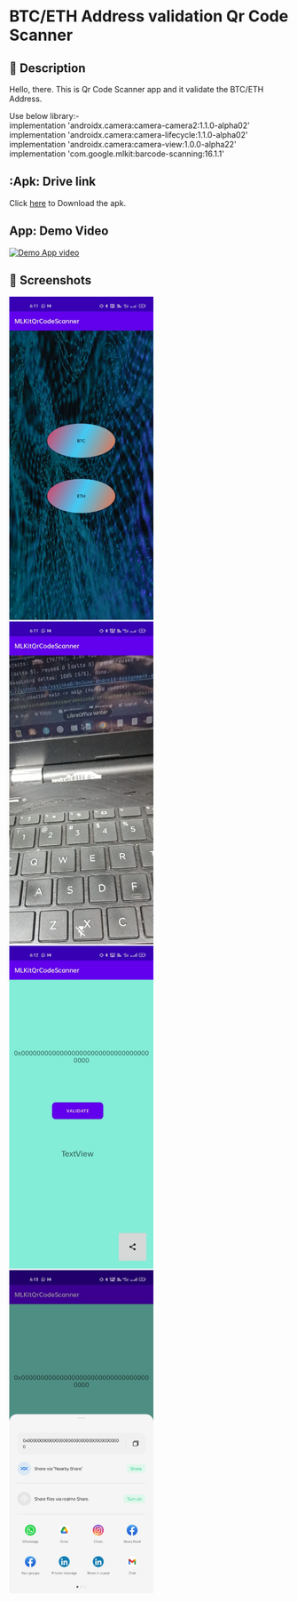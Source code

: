 # BTC/ETH Address validation Qr Code Scanner


## :scroll: Description
<!--- Describe your app in one or two sentences -->
Hello, there.
This is Qr Code Scanner app and it validate the BTC/ETH Address.

Use below library:-</br>
implementation 'androidx.camera:camera-camera2:1.1.0-alpha02' </br>
implementation 'androidx.camera:camera-lifecycle:1.1.0-alpha02' </br>
implementation 'androidx.camera:camera-view:1.0.0-alpha22' </br>
implementation 'com.google.mlkit:barcode-scanning:16.1.1'

## :Apk: Drive link
Click [here](https://drive.google.com/file/d/13gUk3mdvQMgqZD7eKQJUrPCX2d53MktV/view?usp=sharing) to Download the apk.
## App: Demo Video
[![Demo App video](https://img.youtube.com/vi/T-D1KVIuvjA/maxresdefault.jpg)]([https://youtu.be/T-D1KVIuvjA](https://drive.google.com/file/d/1BKCTtblIVliA_WHOH00H_2gK_o0h4vLQ/view?usp=sharing))


## :camera_flash: Screenshots
<!-- You can add more screenshots here if you like -->

<img src="/results/1.jpeg" width="260">
<img src="/results/2.jpeg" width="260">
<img src="/results/3.jpeg" width="260">
<img src="/results/4.jpeg" width="260">


```
